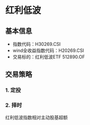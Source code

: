 # 红利低波
## 基本信息
- 指数代码：H30269.CSI
- wind全收益指数代码：H20269.CSI
- 交易标的：红利低波ETF 512890.OF
  
## 交易策略
### 1. 定投
### 2. 择时
红利低波指数相对主动股基超额


